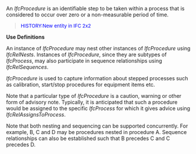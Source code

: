 ﻿An _IfcProcedure_ is an identifiable step to be taken within a process that is considered to occur over zero or a non-measurable period of time.

> <font color="#0000FF" size="-1">HISTORY:New entity in IFC
		2x2</font>

**Use Definitions**

An instance of _IfcProcedure_ may nest other instances of _IfcProcedure_ using _IfcRelNests_. Instances of _IfcProcedure_, since they are subtypes of _IfcProcess_, may also participate in sequence relationships using _IfcRelSequences_.

_IfcProcedure_ is used to capture information about stepped processes such as calibration, start/stop procedures for equipment items etc.

Note that a particular type of _IfcProcedure_ is a caution, warning or other form of advisory note. Typically, it is anticipated that such a procedure would be assigned to the specific _IfcProcess_ for which it gives advice using _IfcRelAssignsToProcess_.

Note that both nesting and sequencing can be supported concurrently. For example, B, C and D may be procedures nested in procedure A. Sequence relationships can also be established such that B precedes C and C precedes D.
